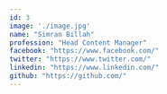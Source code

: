 ```yaml
---
id: 3
image: './image.jpg'
name: "Simran Billah"
profession: "Head Content Manager"
facebook: "https://www.facebook.com/"
twitter: "https://www.twitter.com/"
linkedin: "https://www.linkedin.com/"
github: "https://github.com/"
---
```

